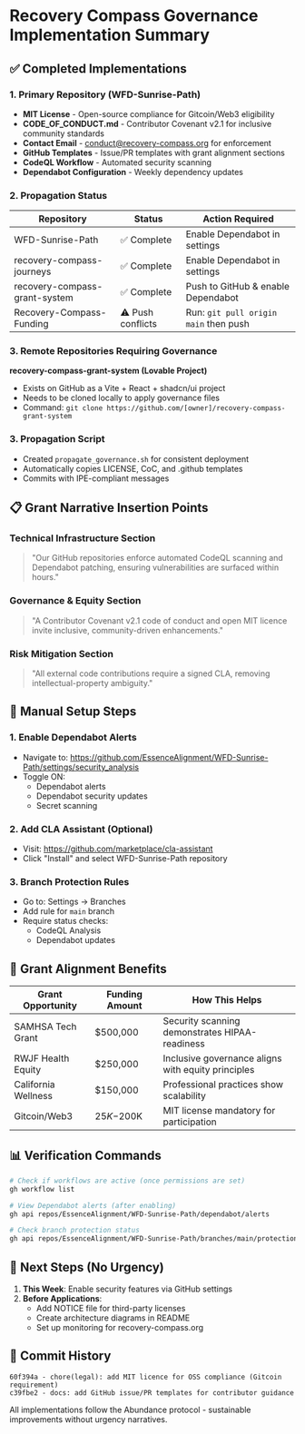 # Recovery Compass Governance Implementation Summary

## ✅ Completed Implementations

### 1. Primary Repository (WFD-Sunrise-Path)

- **MIT License** - Open-source compliance for Gitcoin/Web3 eligibility
- **CODE_OF_CONDUCT.md** - Contributor Covenant v2.1 for inclusive community standards
- **Contact Email** - <conduct@recovery-compass.org> for enforcement
- **GitHub Templates** - Issue/PR templates with grant alignment sections
- **CodeQL Workflow** - Automated security scanning
- **Dependabot Configuration** - Weekly dependency updates

### 2. Propagation Status

| Repository | Status | Action Required |
|------------|--------|----------------|
| WFD-Sunrise-Path | ✅ Complete | Enable Dependabot in settings |
| recovery-compass-journeys | ✅ Complete | Enable Dependabot in settings |
| recovery-compass-grant-system | ✅ Complete | Push to GitHub & enable Dependabot |
| Recovery-Compass-Funding | ⚠️ Push conflicts | Run: `git pull origin main` then push |

### 3. Remote Repositories Requiring Governance

**recovery-compass-grant-system (Lovable Project)**

- Exists on GitHub as a Vite + React + shadcn/ui project
- Needs to be cloned locally to apply governance files
- Command: `git clone https://github.com/[owner]/recovery-compass-grant-system`

### 3. Propagation Script

- Created `propagate_governance.sh` for consistent deployment
- Automatically copies LICENSE, CoC, and .github templates
- Commits with IPE-compliant messages

## 📋 Grant Narrative Insertion Points

### Technical Infrastructure Section
>
> "Our GitHub repositories enforce automated CodeQL scanning and Dependabot patching, ensuring vulnerabilities are surfaced within hours."

### Governance & Equity Section
>
> "A Contributor Covenant v2.1 code of conduct and open MIT licence invite inclusive, community-driven enhancements."

### Risk Mitigation Section
>
> "All external code contributions require a signed CLA, removing intellectual-property ambiguity."

## 🔧 Manual Setup Steps

### 1. Enable Dependabot Alerts

- Navigate to: <https://github.com/EssenceAlignment/WFD-Sunrise-Path/settings/security_analysis>
- Toggle ON:
  - Dependabot alerts
  - Dependabot security updates
  - Secret scanning

### 2. Add CLA Assistant (Optional)

- Visit: <https://github.com/marketplace/cla-assistant>
- Click "Install" and select WFD-Sunrise-Path repository

### 3. Branch Protection Rules

- Go to: Settings → Branches
- Add rule for `main` branch
- Require status checks:
  - CodeQL Analysis
  - Dependabot updates

## 🎯 Grant Alignment Benefits

| Grant Opportunity | Funding Amount | How This Helps |
|-------------------|----------------|----------------|
| SAMHSA Tech Grant | $500,000 | Security scanning demonstrates HIPAA-readiness |
| RWJF Health Equity | $250,000 | Inclusive governance aligns with equity principles |
| California Wellness | $150,000 | Professional practices show scalability |
| Gitcoin/Web3 | $25K-$200K | MIT license mandatory for participation |

## 📊 Verification Commands

```bash
# Check if workflows are active (once permissions are set)
gh workflow list

# View Dependabot alerts (after enabling)
gh api repos/EssenceAlignment/WFD-Sunrise-Path/dependabot/alerts

# Check branch protection status
gh api repos/EssenceAlignment/WFD-Sunrise-Path/branches/main/protection
```

## 🚀 Next Steps (No Urgency)

1. **This Week**: Enable security features via GitHub settings
2. **Before Applications**:
   - Add NOTICE file for third-party licenses
   - Create architecture diagrams in README
   - Set up monitoring for recovery-compass.org

## 📝 Commit History

```
60f394a - chore(legal): add MIT licence for OSS compliance (Gitcoin requirement)
c39fbe2 - docs: add GitHub issue/PR templates for contributor guidance
```

All implementations follow the Abundance protocol - sustainable improvements without urgency narratives.
